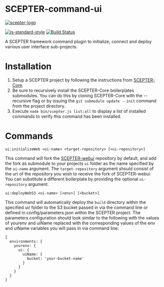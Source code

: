 # SCEPTER-command-ui

[![scepter-logo](http://res.cloudinary.com/source-4-society/image/upload/v1514622047/scepter_hzpcqt.png)](https://github.com/source4societyorg/SCEPTER-core)

[![js-standard-style](https://cdn.rawgit.com/standard/standard/master/badge.svg)](http://standardjs.com)
[![Build Status](https://travis-ci.org/source4societyorg/SCEPTER-command-ui.svg?branch=master)](https://travis-ci.org/source4societyorg/SCEPTER-command-ui)


A SCEPTER framework command plugin to initialize, connect and deploy various user interface sub-projects.

# Installation

1. Setup a SCEPTER project by following the instructions from [SCEPTER-Core](https://github.com/source4societyorg/SCEPTER-core).
2. Be sure to recursively install the SCEPTER-Core boilerplates submodules. You can do this by cloning SCEPTER-Core with the --recursive flag or by issuing the `git submodule update --init` command from the project directory.
3. Execute `node bin/scepter.js list:all` to display a list of installed commands to verify this command has been installed.

# Commands

`ui:initializeWeb <ui-name> <target-repository> [<ui-repository>]`

  This command will fork the [SCEPTER-webui](https://github.com/source4societyorg/SCEPTER-webui) repository by default, and add the fork as submodule to your projects `ui` folder as the name specified by the `ui-name` argument. The `target-repository` argument should consist of the uri of the repository you wish to receive the fork of SCEPTER-webui. You can substitute a different boilerplate by providing the optional `ui-repository` argument. 

`ui:deployWebS3 <ui-name> [<env>] [<bucket>]`

  This command will automatically deploy the `build` directory within the specified ui/<ui-name> folder to the S3 bucket passed in via the command line or defined in config/parameters.json within the SCEPTER project. The parameters configuration should look similar to the following with the values of yourenv and uiName replaced with the corresponding values of the env and uiName variables you will pass in via command line:
  
    {
      environments: {
        yourenv: {
          ui: {
            uiName: {
              bucket: 'your-bucket-name'
            }
          }
        }
      }
    }
